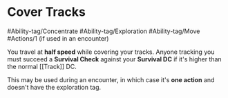 # Cover Tracks

#Ability-tag/Concentrate 
#Ability-tag/Exploration 
#Ability-tag/Move 
#Actions/1  (if used in an encounter)

You travel at **half speed** while covering your tracks. Anyone tracking you must succeed a **Survival Check** against your **Survival DC** if it's higher than the normal [[Track]] DC. 

This may be used during an encounter, in which case it's **one action** and doesn't have the exploration tag.